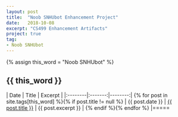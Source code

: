 ```yaml
---
layout: post
title:  "Noob SNHUbot Enhancement Project"
date:   2018-10-08
excerpt: "CS499 Enhancement Artifacts"
project: true
tag:
- Noob SNHUbot
---
```


{% assign this_word = "Noob SNHUbot" %}

<article>
    <h2 id="{{ this_word }}" class="tag-heading">{{ this_word }}</h2>
| Date | Title | Excerpt |
|:--------|:-------:|--------:|
    {% for post in site.tags[this_word] %}{% if post.title != null %}
| {{ post.date }} | <a href="{{ site.url }}{{ post.url }}" title="{{ post.title }}">{{ post.title }}</a> | {{ post.excerpt }} |
    {% endif %}{% endfor %}
|=====
</article><!-- /.hentry -->
